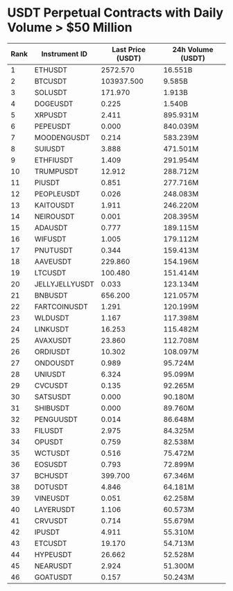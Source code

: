 # USDT Perpetual Contracts with Daily Volume > $50 Million

| Rank | Instrument ID | Last Price (USDT) | 24h Volume (USDT) |
|------|---------------|-------------------|-------------------|
| 1 | ETHUSDT | 2572.570 | 16.551B |
| 2 | BTCUSDT | 103937.500 | 9.585B |
| 3 | SOLUSDT | 171.970 | 1.913B |
| 4 | DOGEUSDT | 0.225 | 1.540B |
| 5 | XRPUSDT | 2.411 | 895.931M |
| 6 | PEPEUSDT | 0.000 | 840.039M |
| 7 | MOODENGUSDT | 0.214 | 583.239M |
| 8 | SUIUSDT | 3.888 | 471.501M |
| 9 | ETHFIUSDT | 1.409 | 291.954M |
| 10 | TRUMPUSDT | 12.912 | 288.712M |
| 11 | PIUSDT | 0.851 | 277.716M |
| 12 | PEOPLEUSDT | 0.026 | 248.083M |
| 13 | KAITOUSDT | 1.911 | 246.220M |
| 14 | NEIROUSDT | 0.001 | 208.395M |
| 15 | ADAUSDT | 0.777 | 189.115M |
| 16 | WIFUSDT | 1.005 | 179.112M |
| 17 | PNUTUSDT | 0.344 | 159.413M |
| 18 | AAVEUSDT | 229.860 | 154.196M |
| 19 | LTCUSDT | 100.480 | 151.414M |
| 20 | JELLYJELLYUSDT | 0.033 | 123.134M |
| 21 | BNBUSDT | 656.200 | 121.057M |
| 22 | FARTCOINUSDT | 1.291 | 120.199M |
| 23 | WLDUSDT | 1.167 | 117.398M |
| 24 | LINKUSDT | 16.253 | 115.482M |
| 25 | AVAXUSDT | 23.860 | 112.708M |
| 26 | ORDIUSDT | 10.302 | 108.097M |
| 27 | ONDOUSDT | 0.989 | 95.724M |
| 28 | UNIUSDT | 6.324 | 95.099M |
| 29 | CVCUSDT | 0.135 | 92.265M |
| 30 | SATSUSDT | 0.000 | 90.180M |
| 31 | SHIBUSDT | 0.000 | 89.760M |
| 32 | PENGUUSDT | 0.014 | 86.648M |
| 33 | FILUSDT | 2.975 | 84.325M |
| 34 | OPUSDT | 0.759 | 82.538M |
| 35 | WCTUSDT | 0.516 | 75.472M |
| 36 | EOSUSDT | 0.793 | 72.899M |
| 37 | BCHUSDT | 399.700 | 67.346M |
| 38 | DOTUSDT | 4.846 | 64.181M |
| 39 | VINEUSDT | 0.051 | 62.258M |
| 40 | LAYERUSDT | 1.106 | 60.573M |
| 41 | CRVUSDT | 0.714 | 55.679M |
| 42 | IPUSDT | 4.911 | 55.310M |
| 43 | ETCUSDT | 19.170 | 54.713M |
| 44 | HYPEUSDT | 26.662 | 52.528M |
| 45 | NEARUSDT | 2.924 | 51.300M |
| 46 | GOATUSDT | 0.157 | 50.243M |
